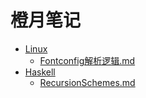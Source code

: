 # 橙月笔记

* [Linux](memos/Linux)
  * [Fontconfig解析逻辑.md](memos/Linux/Fontconfig解析逻辑.md)
* [Haskell](memos/Haskell)
  * [RecursionSchemes.md](memos/Haskell/RecursionSchemes.md)
